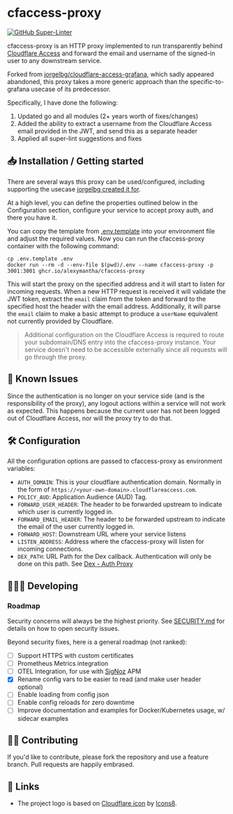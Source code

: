 # cfaccess-proxy

[![GitHub Super-Linter](https://github.com/alexymantha/cfaccess-proxy/workflows/Lint%20Code%20Base/badge.svg)](https://github.com/marketplace/actions/super-linter)

cfaccess-proxy is an HTTP proxy implemented to run transparently behind [Cloudflare
Access](https://teams.cloudflare.com/access/) and forward the email and username of the signed-in user to any downstream service.

Forked from [jorgelbg/cloudflare-access-grafana](https://github.com/jorgelbg/cloudflare-access-grafana), which sadly appeared abandoned, this proxy takes a more generic approach than the specific-to-grafana usecase of its predecessor.

Specifically, I have done the following:

1. Updated go and all modules (2+ years worth of fixes/changes)
1. Added the ability to extract a username from the Cloudflare Access email provided in the JWT, and send this as a separate header
1. Applied all super-lint suggestions and fixes

## 📥 Installation / Getting started

There are several ways this proxy can be used/configured, including supporting the usecase [jorgelbg created it for](https://github.com/jorgelbg/cloudflare-access-grafana#-installation--getting-started).

At a high level, you can define the properties outlined below in the Configuration section, configure your service to accept proxy auth, and there you have it.


You can copy the template from [.env.template](.env.template) into your environment file and adjust
the required values. Now you can run the cfaccess-proxy container with the following command:

```
cp .env.template .env
docker run --rm -d --env-file $(pwd)/.env --name cfaccess-proxy -p 3001:3001 ghcr.io/alexymantha/cfaccess-proxy
```

This will start the proxy on the specified address and it will start to listen for incoming requests.
When a new HTTP request is received it will validate the JWT token, extract the `email` claim from
the token and forward to the specified host the header with the email address. Additionally, it will parse the `email` claim to make a basic attempt to produce a `userName` equivalent not currently provided by Cloudflare.

> Additional configuration on the Cloudflare Access is required to route your subdomain/DNS entry
> into the cfaccess-proxy instance. Your service doesn't need to be accessible externally since
> all requests will go through the proxy.

## 👾 Known Issues

Since the authentication is no longer on your service side (and is the responsibility of the proxy), any logout actions within a service will not work as
expected. This happens
because the current user has not been logged out of Cloudflare Access, nor will the proxy try to do that.

## 🛠 Configuration

All the configuration options are passed to cfaccess-proxy as environment variables:

* `AUTH_DOMAIN`: This is your cloudflare authentication domain. Normally in the form of `https://<your-own-domain>.cloudflareaccess.com`.
* `POLICY_AUD`: Application Audience (AUD) Tag.
* `FORWARD_USER_HEADER`: The header to be forwarded upstream to indicate which user is currently logged in.
* `FORWARD_EMAIL_HEADER`: The header to be forwarded upstream to indicate the email of the user currently logged in.
* `FORWARD_HOST`: Downstream URL where your service listens
* `LISTEN_ADDRESS`: Address where the cfaccess-proxy will listen for incoming connections.
* `DEX_PATH`: URL Path for the Dex callback. Authentication will only be done on this path. See [Dex - Auth Proxy](https://dexidp.io/docs/connectors/authproxy/#configuration)

## 👨🏻‍💻 Developing

### Roadmap

Security concerns will always be the highest priority. See [SECURITY.md](SECURITY.md) for details on how to open security issues.

Beyond security fixes, here is a general roadmap (not ranked):

- [ ] Support HTTPS with custom certificates
- [ ] Prometheus Metrics integration
- [ ] OTEL Integration, for use with [SigNoz](https://signoz.io) APM
- [x] Rename config vars to be easier to read (and make user header optional)
- [ ] Enable loading from config json
- [ ] Enable config reloads for zero downtime
- [ ] Improve documentation and examples for Docker/Kubernetes usage, w/ sidecar examples

## 🤚🏻 Contributing

If you'd like to contribute, please fork the repository and use a feature
branch. Pull requests are happily embrased.

## 🚀 Links

* The project logo is based on [Cloudflare icon](https://icons8.com/icons/set/cloudflare) by [Icons8](https://icons8.com).
